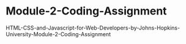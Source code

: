 # Module-2-Coding-Assignment
HTML-CSS-and-Javascript-for-Web-Developers-by-Johns-Hopkins-University-Module-2-Coding-Assignment
